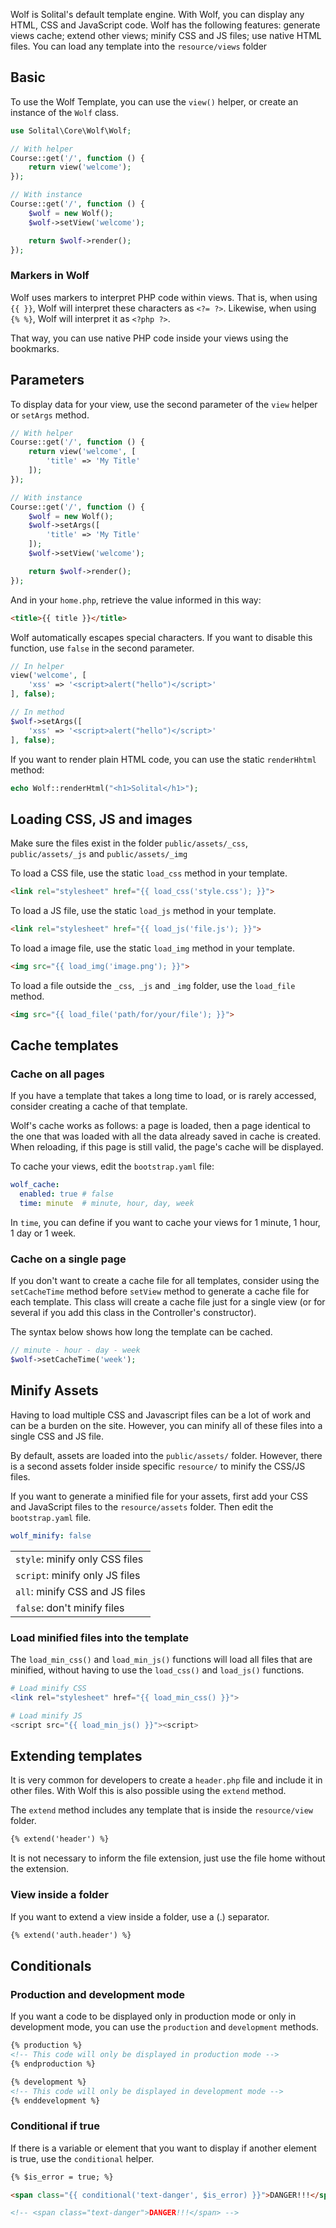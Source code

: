 Wolf is Solital's default template engine. With Wolf, you can display any HTML, CSS and JavaScript code. Wolf has the following features: generate views cache; extend other views; minify CSS and JS files; use native HTML files. You can load any template into the `resource/views` folder

## Basic

To use the Wolf Template, you can use the `view()` helper, or create an instance of the `Wolf` class.

```php
use Solital\Core\Wolf\Wolf;

// With helper
Course::get('/', function () {
    return view('welcome');
});

// With instance
Course::get('/', function () {
    $wolf = new Wolf();
    $wolf->setView('welcome');

    return $wolf->render();
});
```

### Markers in Wolf

Wolf uses markers to interpret PHP code within views. That is, when using `{{ }}`, Wolf will interpret these characters as `<?= ?>`. Likewise, when using `{% %}`, Wolf will interpret it as `<?php ?>`.

That way, you can use native PHP code inside your views using the bookmarks.
        
## Parameters

To display data for your view, use the second parameter of the `view` helper or `setArgs` method.

```php
// With helper
Course::get('/', function () {
    return view('welcome', [
        'title' => 'My Title'
    ]);
});

// With instance
Course::get('/', function () {
    $wolf = new Wolf();
    $wolf->setArgs([
        'title' => 'My Title'
    ]);
    $wolf->setView('welcome');

    return $wolf->render();
});
```
        
And in your `home.php`, retrieve the value informed in this way:

```html
<title>{{ title }}</title>
```

Wolf automatically escapes special characters. If you want to disable this function, use `false` in the second parameter.

```php
// In helper
view('welcome', [
    'xss' => '<script>alert("hello")</script>'
], false);

// In method
$wolf->setArgs([
    'xss' => '<script>alert("hello")</script>'
], false);
```

If you want to render plain HTML code, you can use the static `renderHhtml` method:

```php
echo Wolf::renderHtml("<h1>Solital</h1>");
```
        
## Loading CSS, JS and images

Make sure the files exist in the folder `public/assets/_css`, `public/assets/_js` and `public/assets/_img`

To load a CSS file, use the static `load_css` method in your template.

```html
<link rel="stylesheet" href="{{ load_css('style.css'); }}">
```
        
To load a JS file, use the static `load_js` method in your template.

```html
<link rel="stylesheet" href="{{ load_js('file.js'); }}">
```
        
To load a image file, use the static `load_img` method in your template.

```html
<img src="{{ load_img('image.png'); }}">
```

To load a file outside the `_css`,` _js` and `_img` folder, use the `load_file` method.

```html
<img src="{{ load_file('path/for/your/file'); }}">
```

## Cache templates

### Cache on all pages

If you have a template that takes a long time to load, or is rarely accessed, consider creating a cache of that template.

Wolf's cache works as follows: a page is loaded, then a page identical to the one that was loaded with all the data already saved in cache is created. When reloading, if this page is still valid, the page's cache will be displayed.

To cache your views, edit the `bootstrap.yaml` file:

```yaml
wolf_cache:
  enabled: true # false
  time: minute  # minute, hour, day, week
```

In `time`, you can define if you want to cache your views for 1 minute, 1 hour, 1 day or 1 week.

### Cache on a single page

If you don't want to create a cache file for all templates, consider using the `setCacheTime` method before `setView` method to generate a cache file for each template. This class will create a cache file just for a single view (or for several if you add this class in the Controller's constructor).

The syntax below shows how long the template can be cached.

```php
// minute - hour - day - week
$wolf->setCacheTime('week');
```

## Minify Assets

Having to load multiple CSS and Javascript files can be a lot of work and can be a burden on the site. However, you can minify all of these files into a single CSS and JS file.

By default, assets are loaded into the `public/assets/` folder. However, there is a second assets folder inside specific `resource/` to minify the CSS/JS files.

If you want to generate a minified file for your assets, first add your CSS and JavaScript files to the `resource/assets` folder. Then edit the `bootstrap.yaml` file.

```yaml
wolf_minify: false
```


|   |
|-----|
|`style`: minify only CSS files|
|`script`: minify only JS files|
|`all`: minify CSS and JS files|
|`false`: don't minify files|

### Load minified files into the template

The `load_min_css()` and `load_min_js()` functions will load all files that are minified, without having to use the `load_css()` and `load_js()` functions.

```php
# Load minify CSS
<link rel="stylesheet" href="{{ load_min_css() }}">

# Load minify JS
<script src="{{ load_min_js() }}"><script>
```

## Extending templates

It is very common for developers to create a `header.php` file and include it in other files. With Wolf this is also possible using the `extend` method.

The `extend` method includes any template that is inside the `resource/view` folder.

```html
{% extend('header') %}
```

It is not necessary to inform the file extension, just use the file home without the extension.

### View inside a folder

If you want to extend a view inside a folder, use a (.) separator.

```html
{% extend('auth.header') %}
```

## Conditionals

### Production and development mode

If you want a code to be displayed only in production mode or only in development mode, you can use the `production` and `development` methods.

```html
{% production %}
<!-- This code will only be displayed in production mode -->
{% endproduction %}

{% development %}
<!-- This code will only be displayed in development mode -->
{% enddevelopment %}
```

### Conditional if true

If there is a variable or element that you want to display if another element is true, use the `conditional` helper.

```html
{% $is_error = true; %}

<span class="{{ conditional('text-danger', $is_error) }}">DANGER!!!</span>

<!-- <span class="text-danger">DANGER!!!</span> -->
```